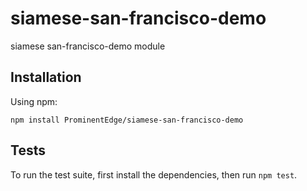 # siamese-san-francisco-demo

siamese san-francisco-demo module

## Installation

Using npm:
```
npm install ProminentEdge/siamese-san-francisco-demo
```

## Tests
To run the test suite, first install the dependencies, then run `npm test`.
